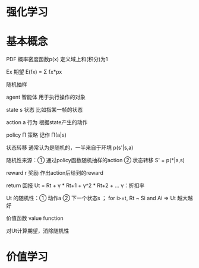 # 强化学习

# 基本概念
PDF 概率密度函数p(x) 定义域上和(积分)为1

Ex 期望 E(fx) = Σ fx*px 

随机抽样

agent 智能体 用于执行操作的对象

state s 状态 比如指某一帧的状态

action a 行为 根据state产生的动作

policy Π 策略 记作 Π(a|s)

状态转移 通常认为是随机的，一半来自于环境 p(s'|s,a)

随机性来源：① 通过policy函数随机抽样的action ② 状态转移 S' = p(*|a,s)

reward r 奖励 作出action后给到的reward

return 回报 Ut = Rt + γ * Rt+1 + γ^2 * Rt+2 + ...    γ：折扣率

Ut 的随机性：① 动作a ② 下一个状态s ； for i>=t, Rt ~ Si and Ai => Ut 越大越好

价值函数 value function

对Ut计算期望，消除随机性

# 价值学习